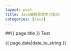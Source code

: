 ```yaml
---
layout: post
title: Java编程思想学习笔记
categories: [Java]
---
```

##{{ page.title }}
Test

{{ page.date|date_to_string }}